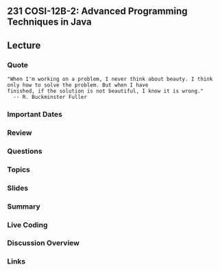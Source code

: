 ## 231 COSI-12B-2: Advanced Programming Techniques in Java

## Lecture

### Quote

```text
"When I'm working on a problem, I never think about beauty. I think only how to solve the problem. But when I have 
finished, if the solution is not beautiful, I know it is wrong."
  -- R. Buckminster Fuller 
```

### Important Dates


### Review


### Questions


### Topics


### Slides


### Summary


### Live Coding


### Discussion Overview


### Links
